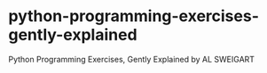 ﻿# python-programming-exercises-gently-explained
Python Programming Exercises, Gently Explained by AL SWEIGART
